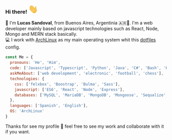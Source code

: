 ### Hi there! <img src="https://raw.githubusercontent.com/LucasNahuel945/LucasNahuel945/main/wave.gif" width="30px">


🧔 I'm <strong>Lucas Sandoval</strong>, from Buenos Aires, Argentinia 🇦🇷🧉. I'm a web developer mainly based on javascript technologies such as React, Node, Mongo and MERN stack basically.<br>
💻 I work with [ArchLinux](https://archlinux.org/) as my main operating system whit this [dotfiles](https://github.com/LucasNahuel945/dotfiles) config.<br>

``` js
const Me = {
  pronouns: 'He', 'Him',
  code: ['Javascript', 'Typescript', 'Python', 'Java', 'C#', 'Bash', 'HTML', 'CSS'],
  askMeAbout: ['web development', 'electronic', 'football', 'chess'],
  technologies: {
    css: ['felxbox', 'Boostrap', 'Bulma', 'Sass'],
    javascript: ['ES6', 'React', 'Node', 'Express'],
    databases: ['MySQL', 'MariaDB', 'MongoDB', 'Mongoose', 'Sequalize', 'TypeORM'],
  },
  languages: ['Spanish', 'English'],
  OS: 'ArchLinux'
}
```

Thanks for see my profile 🙂 feel free to see my work and collaborate with it if you want. <br>
